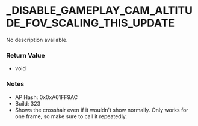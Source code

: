 # _DISABLE_GAMEPLAY_CAM_ALTITUDE_FOV_SCALING_THIS_UPDATE

No description available.

### Return Value
* void

### Notes
* AP Hash: 0x0xA61FF9AC
* Build: 323
* Shows the crosshair even if it wouldn't show normally. Only works for one frame, so make sure to call it repeatedly.

